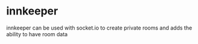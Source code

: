 innkeeper
=========

innkeeper can be used with socket.io to create private rooms and adds the ability to have room data
